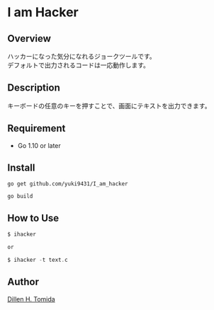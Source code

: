 I am Hacker
====
## Overview
ハッカーになった気分になれるジョークツールです。  
デフォルトで出力されるコードは一応動作します。

## Description
キーボードの任意のキーを押すことで、画面にテキストを出力できます。

## Requirement
- Go 1.10 or later

## Install
```bash:#
go get github.com/yuki9431/I_am_hacker

go build
```

## How to Use
```go:main.go
$ ihacker 

or

$ ihacker -t text.c
```

## Author
[Dillen H. Tomida](https://twitter.com/t0mihir0)
